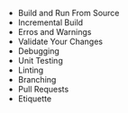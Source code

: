 - Build and Run From Source
- Incremental Build
- Erros and Warnings
- Validate Your Changes
- Debugging
- Unit Testing
- Linting
- Branching
- Pull Requests
- Etiquette
